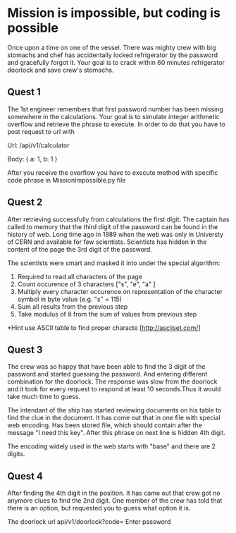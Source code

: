 # Mission is impossible, but coding is possible  

 
Once upon a time on one of the vessel. There was mighty crew with big stomachs and chef has accidentally locked refrigerator by the password and gracefully forgot it.
Your goal is to crack within 60 minutes refrigerator doorlock and save crew's stomachs.
 
## Quest 1

The 1st engineer remembers that first password number has been missing somewhere in the calculations. Your goal is to simulate integer arithmetic overflow and retrieve the phrase to execute. In order to do that you have to post request to url  with 

Url: /api/v1/calculator

Body:
{ a: 1, b: 1 }

After you receive the overflow you have to execute method with specific code phrase in MissionImpossible.py file

## Quest 2

After retrieving successfully from calculations the first digit. The captain has called to memory that the third digit of the password can be found in the history of web. Long time ago in 1989 when the web was only in Universty of CERN and available for few scientists. Scientists has hidden in the content of the page the 3rd digit of the password. 

The scientists were smart and masked it into under the special algorithm:

1. Required to read all characters of the page
2. Count occurence of 3 characters ["s", "e", "a" ]
3. Multiply every character occurence on representation of the character symbol in byte value (e.g. "s" = 115)
4. Sum all results from the previous step
4. Take modulus of 8 from the sum of values from previous step

*Hint use ASCII table to find proper characte [http://asciiset.com/]

## Quest 3 

The crew was so happy that have been able to find the 3 digit of the password and started guessing the password. And entering different combination for the doorlock. The response was slow from the doorlock and it took for every request to respond at least 10 seconds.Thus it would take much time to guess. 

The intendant of the ship has started reviewing documents on his table to find the clue in the document. It has come out that in one file with special web encoding. Has been stored file, which should contain after the message "I need this key". After this phrase on next line is hidden 4th digit. 

The encoding widely used in the web starts with "base" and there are 2 digits.

## Quest 4

After finding the 4th digit in the position. It has came out that crew got no anymore clues to find the 2nd digit. One member of the crew has told that there is an option, but requested you to guess what option it is.

The doorlock url api/v1/doorlock?code= Enter password

